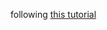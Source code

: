 following [this tutorial](https://gamedevacademy.org/how-to-make-a-mario-style-platformer-with-phaser-3/?a=13)